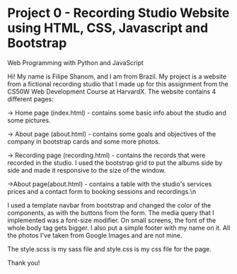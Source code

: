 # Project 0 - Recording Studio Website using HTML, CSS, Javascript and Bootstrap

Web Programming with Python and JavaScript

Hi! My name is Filipe Shanom, and I am from Brazil.
My project is a website from a fictional recording studio that I made up for this assignment from the CS50W Web Development Course at HarvardX.
The website contains 4 different pages:

-> Home page (index.html) - contains some basic info about the studio and some pictures.

-> About page (about.html) - contains some goals and objectives of the company in bootstrap cards and some more photos.

-> Recording page (recording.html) - contains the records that were recorded in the studio. I used the bootstrap grid to put the albums side by side and made it responsive to the size of the window.

->About page(about.html) - contains a table with the studio's services prices and a contact form to booking sessions and recordings.\n

I used a template navbar from bootstrap and changed the color of the components, as with the buttons from the form.
The media query that I implemented was a font-size modifier. On small screens, the font of the whole body tag gets bigger.
I also put a simple footer with my name on it.
All the photos I've taken from Google Images and are not mine.

The style.scss is my sass file and style.css is my css file for the page.

Thank you!

